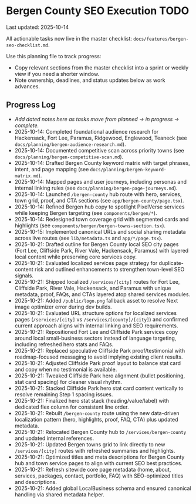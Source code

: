 # Bergen County SEO Execution TODO

Last updated: 2025-10-14

All actionable tasks now live in the master checklist: `docs/features/bergen-seo-checklist.md`.

Use this planning file to track progress:

- Copy relevant sections from the master checklist into a sprint or weekly view if you need a shorter window.
- Note ownership, deadlines, and status updates below as work advances.

## Progress Log

- _Add dated notes here as tasks move from planned → in progress → complete._
- 2025-10-14: Completed foundational audience research for Hackensack, Fort Lee, Paramus, Ridgewood, Englewood, Teaneck (see `docs/planning/bergen-audience-research.md`).
- 2025-10-14: Documented competitive scan across priority towns (see `docs/planning/bergen-competitive-scan.md`).
- 2025-10-14: Drafted Bergen County keyword matrix with target phrases, intent, and page mapping (see `docs/planning/bergen-keyword-matrix.md`).
- 2025-10-14: Mapped pages and user journeys, including personas and internal linking rules (see `docs/planning/bergen-page-journeys.md`).
- 2025-10-14: Launched `/bergen-county` hub route with hero, services, town grid, proof, and CTA sections (see `app/bergen-county/page.tsx`).
- 2025-10-14: Refined Bergen hub copy to spotlight PixelVerse services while keeping Bergen targeting (see `components/bergen/*`).
- 2025-10-14: Redesigned town coverage grid with segmented cards and highlights (see `components/bergen/bergen-towns-section.tsx`).
- 2025-10-15: Implemented canonical URLs and social sharing metadata across live routes (see `lib/metadata.ts` and `app/*/page.tsx`).
- 2025-10-21: Drafted outline for Bergen County local SEO city pages (Fort Lee, Cliffside Park, River Vale, Hackensack, Paramus) with layered local content while preserving core services copy.
- 2025-10-21: Evaluated localized services page strategy for duplicate-content risk and outlined enhancements to strengthen town-level SEO signals.
- 2025-10-21: Shipped localized `/services/[city]` routes for Fort Lee, Cliffside Park, River Vale, Hackensack, and Paramus with unique metadata, proof, FAQs, and CTAs layered atop shared services modules.
- 2025-10-21: Added `/public/logo.png` fallback asset to resolve Next image optimizer error during dev builds.
- 2025-10-21: Evaluated URL structure options for localized services pages (`/services/[city]` vs `/services/[county]/[city]`) and confirmed current approach aligns with internal linking and SEO requirements.
- 2025-10-21: Repositioned Fort Lee and Cliffside Park services copy around local small-business sectors instead of language targeting, including refreshed hero stats and FAQs.
- 2025-10-21: Replaced speculative Cliffside Park proof/testimonial with roadmap-focused messaging to avoid implying existing client results.
- 2025-10-21: Adjusted Cliffside Park proof layout to balance stat card and copy when no testimonial is available.
- 2025-10-21: Tweaked Cliffside Park hero alignment (bullet positioning, stat card spacing) for cleaner visual rhythm.
- 2025-10-21: Stacked Cliffside Park hero stat card content vertically to resolve remaining Step 1 spacing issues.
- 2025-10-21: Finalized hero stat stack (heading/value/label) with dedicated flex column for consistent line order.
- 2025-10-21: Rebuilt `/bergen-county` route using the new data-driven localization pattern (hero, highlights, proof, FAQ, CTA) plus updated metadata.
- 2025-10-21: Relocated Bergen County hub to `/services/bergen-county` and updated internal references.
- 2025-10-21: Updated Bergen towns grid to link directly to new `/services/[city]` routes with refreshed summaries and highlights.
- 2025-10-21: Optimized titles and meta descriptions for Bergen County hub and town service pages to align with current SEO best practices.
- 2025-10-21: Refresh sitewide core page metadata (home, about, services, packages, contact, portfolio, FAQ) with SEO-optimized titles and descriptions.
- 2025-10-21: Added global LocalBusiness schema and ensured canonical handling via shared metadata helper.
